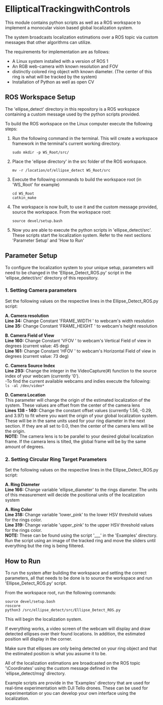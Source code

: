 
# EllipticalTrackingwithControls

This module contains python scripts as well as a ROS workspace to implement a monocular vision based global localization system. 

The system broadcasts localization estimations over a  ROS topic via custom messages that other algorithms can utilize.

The requirements for implementation are as follows:

- A Linux system installed with a version of ROS 1
- An RGB web-camera with known resolution and FOV
- distinctly colored ring object with known diameter. (The center of this ring is what will be tracked by the system)
- Installation of Python as well as open CV

## ROS Workspace Setup
The 'ellipse_detect' directory in this repository is a ROS workspace containing a custom message used by the python scripts provided. 

To build the ROS workspace on the Linux computer execute the following steps:

1. Run the following command in the terminal. This will create a workspace framework in the terminal's current working directory.
	```
	sudo mkdir -p WS_Root/src/
	```
2. Place the 'ellipse directory' in the src folder of the ROS workspace.
	```
	mv -r /location/of/ellipse_detect WS_Root/src
	```
4. Execute the following commands to build the workspace root (in 'WS_Root' for example)
	```
	cd WS_Root
	catkin_make
	```
5. The workspace is now built, to use it and the custom message provided, source the workspace. From the workspace root:
	```
	source devel/setup.bash
	```
6. Now you are able to execute the python scripts in 'ellipse_detect/src'. These scripts start the localization system. Refer to the next sections 'Parameter Setup' and 'How to Run'

## Parameter Setup
To configure the localization system to your unique setup, parameters will need to be changed in the 'Ellipse_Detect_ROS.py' script in the 'ellipse_detect/src' directory of this repository.

### 1. Setting Camera parameters
Set the following values on the respective lines in the Ellipse_Detect_ROS.py script:
	
**A.  Camera resolution**  
**Line 34:** Change Constant 'FRAME_WIDTH ' to webcam's width resolution  
**Line 35:** Change Constant 'FRAME_HEIGHT ' to webcam's height resolution  
	
**B.  Camera Field of View**  
**Line 160:** Change Constant 'VFOV ' to webcam's Vertical Field of view in degrees (current value: 45 deg)  
**Line 161:** Change Constant 'HFOV ' to webcam's Horizontal Field of view in degrees (current value: 73 deg)  

**C.  Camera Source Index**  
**Line 293:** Change the integer in the VideoCapture(#) function to the source index of your webcam (currently '0').  
-To find the current available webcams and indies execute the following:  
	```
	ls -al /dev/video*
	```

**D.  Camera Location**  
This parameter will change the origin of the estimated localization of the system. These values are offset from the center of the camera lens  
**Lines 138 - 140:** Change the constant offset values (currently 1.56, -0.29, and 3.97) to fit where you want the origin of your global localization system. These will be in the same units used for your ring diameter in the next section. If they are all set to 0.0, then the center of the camera lens will be the origin.   
**NOTE:** The camera lens is to be parallel to your desired global localization frame. If the camera lens is tilted, the global frame will be by the same amount of degrees.  


### 2. Setting Circular Ring Target Parameters 
Set the following values on the respective lines in the Ellipse_Detect_ROS.py script:
	
**A.  Ring Diameter**    
**Line 166:** Change variable 'ellipse_diameter' to the rings diameter. The units of this measurement will decide the positional units of the localization system  

**A.  Ring Color**   
**Line 318:** Change variable 'lower_pink' to the lower HSV threshold values for the rings color.  
**Line 319:** Change variable 'upper_pink' to the upper HSV threshold values for the rings color.  
**NOTE:** These can be found using the script '___' in the 'Examples' directory. Run the script using an image of the tracked ring and move the sliders until everything but the ring is being filtered.


## How to Run
To run the system after building the workspace and setting the correct parameters, all that needs to be done is to source the workspace and run 'Ellipse_Detect_ROS.py' script.

From the workspace root, run the following commands:  

```
source devel/setup.bash
roscore
python3 /src/ellipse_detect/src/Ellipse_Detect_ROS.py
```

This will begin the localization system.

If everything works, a video screen of the webcam will display and draw detected ellipses over their found locations. In addition, the estimated position will display in the corner.

Make sure that ellipses are only being detected on your ring object and that the estimated position is what you assume it to be.

All of the localization estimations are broadcasted on the ROS topic '\Coordinates' using the custom message defined in the 'ellipse_detect/msg' directory.

Example scripts are provide in the 'Examples' directory that are used for real-time experimentation with DJI Tello drones. These can be used for experimentation or you can develop your own interface using the localization.
